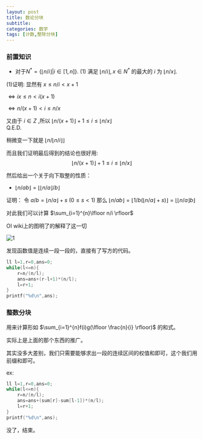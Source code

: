 ```yaml
---
layout: post
title: 数论分块
subtitle: 
categories: 数学
tags: [计数,整除分块]
---
```


### 前置知识

- 对于$N^*=\{\lfloor n/i \rfloor|i\in[1,n]\}$.
(1) 满足 $\lfloor n/i \rfloor,x\in N^*$ 的最大的 $i$ 为 $\lfloor n/x \rfloor$.

(1)证明:
显然有 $x\le n/i < x+1$

$\Leftrightarrow ix \le n < i(x+1)$

$\Leftrightarrow n/(x+1) < i \le n/x$

又由于 $i\in Z$ ,所以 $\lfloor n/(x+1) \rfloor +1 \le i \le \lfloor n/x \rfloor$  
Q.E.D.

稍微变一下就是 $\lfloor n/\lfloor n/i \rfloor \rfloor$

而且我们证明最后得到的结论也很好用:
$$\lfloor n/(x+1) \rfloor +1 \le i \le \lfloor n/x \rfloor$$

然后给出一个关于向下取整的性质：
- $\lfloor n/ab \rfloor=\lfloor \lfloor n/a \rfloor/b \rfloor$

证明：
令 $a/b=\lfloor n/a \rfloor +s\ (0 \le s < 1)$
那么 $\lfloor n/ab \rfloor=\lfloor 1/b(\lfloor n/a \rfloor+s) \rfloor =\lfloor \lfloor n/a \rfloor b \rfloor$

对此我们可以计算 $\sum_{i=1}^{n}\lfloor n/i \rfloor$

OI wiki上的图明了的解释了这一切

![1](http://oi-wiki.com/math/number-theory/images/sqrt-decomposition.png)

发现函数值是连续一段一段的，直接有了写方的代码。

```cpp
ll l=1,r=0,ans=0;
while(l<=n){
	r=n/(n/l);
	ans=ans+(r-l+1)*(n/l);
	l=r+1;
}
printf("%d\n",ans);
```

### 整数分块

用来计算形如 $\sum_{i=1}^{n}f(i)g(\lfloor \frac{n}{i} \rfloor)$ 的和式。

实际上是上面的那个东西的推广。

其实没多大差别，我们只需要能够求出一段的连续区间的权值和即可，这个我们用前缀和即可。

ex:
```cpp
ll l=1,r=0,ans=0;
while(l<=n){
	r=n/(n/l);
	ans=ans+(sum[r]-sum[l-1])*(n/l);
	l=r+1;
}
printf("%d\n",ans);
```

没了，结束。